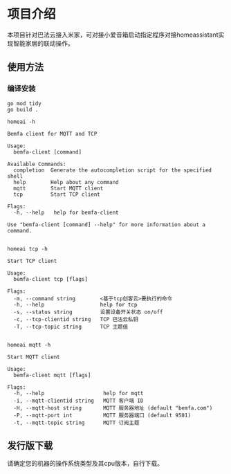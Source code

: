 # 项目介绍

本项目针对巴法云接入米家，可对接小爱音箱启动指定程序对接homeassistant实现智能家居的联动操作。

## 使用方法

### 编译安装
```shell
go mod tidy
go build .
```
```shell
homeai -h
```
```
Bemfa client for MQTT and TCP

Usage:
  bemfa-client [command]

Available Commands:
  completion  Generate the autocompletion script for the specified shell
  help        Help about any command
  mqtt        Start MQTT client
  tcp         Start TCP client

Flags:
  -h, --help   help for bemfa-client

Use "bemfa-client [command] --help" for more information about a command.


```
```shell
homeai tcp -h
```
```
Start TCP client

Usage:
  bemfa-client tcp [flags]

Flags:
  -m, --command string        <基于tcp创客云>要执行的命令
  -h, --help                  help for tcp
  -s, --status string         设置设备开关状态 on/off
  -c, --tcp-clientid string   TCP 巴法云私钥
  -T, --tcp-topic string      TCP 主题值


```
```shell
homeai mqtt -h
```
```
Start MQTT client

Usage:
  bemfa-client mqtt [flags]

Flags:
  -h, --help                   help for mqtt
  -i, --mqtt-clientid string   MQTT 客户端 ID
  -H, --mqtt-host string       MQTT 服务器地址 (default "bemfa.com")
  -P, --mqtt-port int          MQTT 服务器端口 (default 9501)
  -t, --mqtt-topic string      MQTT 订阅主题

```
## 发行版下载

请确定您的机器的操作系统类型及其cpu版本，自行下载。